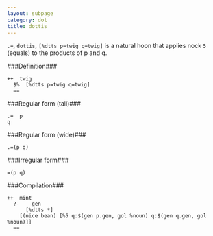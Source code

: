 ```yaml
---
layout: subpage
category: dot
title: dottis
---
```


`.=`, `dottis`, `[%dtts p=twig q=twig]` is a natural hoon that
applies nock `5` (equals) to the products of p and q.

###Definition###

    ++  twig  
      $%  [%dtts p=twig q=twig]
      ==

###Regular form (tall)###

    .=  p
    q

###Regular form (wide)###

    .=(p q)

###Irregular form###

    =(p q)

###Compilation###
    
    ++  mint
      ?-    gen
          [%dtts *]
        [(nice bean) [%5 q:$(gen p.gen, gol %noun) q:$(gen q.gen, gol %noun)]]
      ==

